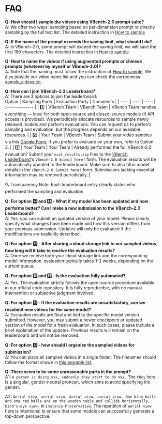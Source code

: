 # FAQ

**Q: How should I sample the videos using VBench-2.0 prompt suite?**<br>
A: We offer two ways: sampling based on per-dimension prompt or directly sampling by the full text list. The detailed instruction in [How to sample](https://github.com/Vchitect/VBench/tree/master/VBench-2.0/prompts#evaluate-all-dimensions)

**Q: If the name of the prompt exceeds the saving limit, what should I do?**<br>
A: In VBench-2.0, some prompt will exceed the saving limit, we will save the first 180 characters. The detailed instruction in [How to sample](https://github.com/Vchitect/VBench/tree/master/VBench-2.0/prompts#evaluate-all-dimensions)

**Q: How to name the videos if using augmented prompts or chinese prompts (whatever by myself or VBench-2.0)?**<br>
A: Note that the naming must follow the instruction of [How to sample](https://github.com/Vchitect/VBench/tree/master/VBench-2.0/prompts#evaluate-all-dimensions). We also provide our video name list and you can check the correctness [sample_videos.txt](https://github.com/Vchitect/VBench/tree/master/VBench-2.0/sampled_videos/sampled_videos.txt) 

**Q: How can I join VBench-2.0 Leaderboard?**<br>
A: There are 3 options to join the leaderboard:<br>
Option | Sampling Party | Evaluation Party |              Comments                         |
| :---: | :---: |  :---: |        :--------------    | 
| 1️⃣ | VBench Team | VBench Team | VBench Team handles everything — ideal for both open-source and closed-source models (if API access is provided). We periodically allocate resources to sample newly released models and perform evaluations. You can request us to perform sampling and evaluation, but the progress depends on our available resources. |
| 2️⃣ | Your Team | VBench Team | Submit your video samples via this [Google Form](https://forms.gle/rjH6hmAHpZhRGdkv5). If you prefer to evaluate on your own, refer to Option 3. |
| 3️⃣ | Your Team | Your Team | Already performed the full VBench-2.0 evaluation? Submit your `eval_results.zip` files to the [VBench Leaderboard](https://huggingface.co/spaces/Vchitect/VBench_Leaderboard)'s `VBench-2.0 Submit here!` form. The evaluation results will be automatically updated to the leaderboard. Make sure to also fill in model details in the `VBench-2.0 Submit here!` form. Submissions lacking essential information may be removed periodically. |

🔍 Transparency Note: Each leaderboard entry clearly states who performed the sampling and evaluation.



**Q: For option 2️⃣ and 3️⃣ - What if my model has been updated and now performs better? Can I make a new submission to the VBench-2.0 Leaderboard?**<br>
A: Yes, you can submit an updated version of your model. Please clearly specify what changes have been made and how this version differs from your previous submission. Updates will only be evaluated if the modifications are explicitly described.

**Q: For option 2️⃣ - After sharing a cloud storage link to our sampled videos, how long will it take to receive the evaluation results?**<br>
A: Once we receive both your cloud storage link and the corresponding model information, evaluation typically takes 1–2 weeks, depending on the current queue.

**Q: For option 1️⃣ and 2️⃣ - Is the evaluation fully automated?**<br>
A: Yes. The evaluation strictly follows the open-source procedure available in our official code repository. It is fully reproducible, with no manual intervention or subjective judgment involved.

**Q: For option 2️⃣ - If the evaluation results are unsatisfactory, can we resubmit new videos for the same model?**<br>
A: Evaluation results are final and tied to the specific model version submitted. However, you may submit a newer checkpoint or updated version of the model for a fresh evaluation. In such cases, please include a brief explanation of the updates. Previous results will remain on the leaderboard and will not be removed.

**Q: For option 2️⃣ - how should I organize the sampled videos for submission?**<br>
A: You can place all sampled videos in a single folder. The filenames should follow the format shown in [this example list](https://github.com/Vchitect/VBench/blob/master/VBench-2.0/sampled_videos/sampled_videos.txt).

**Q: There seem to be some unreasonable parts in the prompt?**<br>
A1: `A person is doing xxx, suddenly they start to do xxx.` The `they` here is a singular, gender-neutral pronoun, which aims to avoid specifying the gender.

A2: `Aerial view, aerial view. Aerial view, aerial view. One blue balls and one red balls are on the wooden table and collide horizontally, bird's-eye view.` in `Instance Preservation`. The repetition of `aerial view` here is intentional to ensure that some models can successfully generate a top-down perspective.